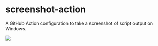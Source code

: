 # screenshot-action

A GitHub Action configuration to take a screenshot of script output on Windows.

![](https://pbs.twimg.com/media/EZC2EmXUcAIAdlB?format=png&name=medium)
